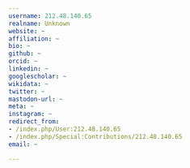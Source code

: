 ```yaml
---
username: 212.48.140.65
realname: Unknown
website: ~
affiliation: ~
bio: ~
github: ~
orcid: ~
linkedin: ~
googlescholar: ~
wikidata: ~
twitter: ~
mastodon-url: ~
meta: ~
instagram: ~
redirect_from:
- /index.php/User:212.48.140.65
- /index.php/Special:Contributions/212.48.140.65
email: ~

---
```

